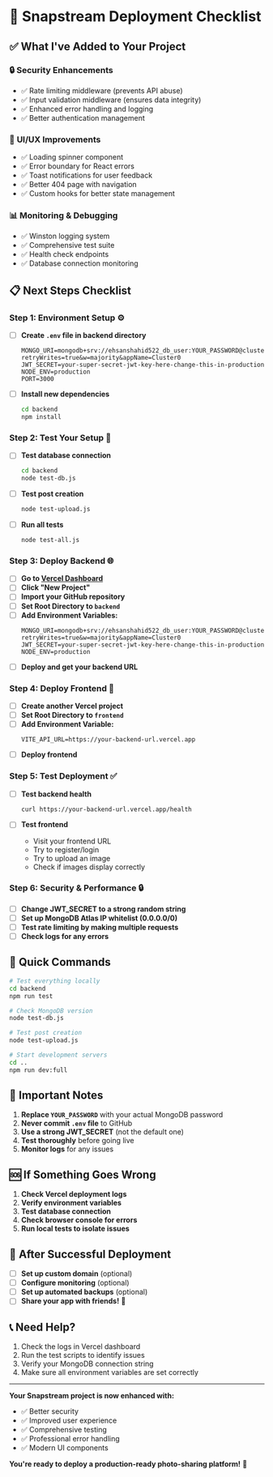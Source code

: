 # 🚀 Snapstream Deployment Checklist

## ✅ **What I've Added to Your Project**

### 🔒 **Security Enhancements**
- ✅ Rate limiting middleware (prevents API abuse)
- ✅ Input validation middleware (ensures data integrity)
- ✅ Enhanced error handling and logging
- ✅ Better authentication management

### 🎨 **UI/UX Improvements**
- ✅ Loading spinner component
- ✅ Error boundary for React errors
- ✅ Toast notifications for user feedback
- ✅ Better 404 page with navigation
- ✅ Custom hooks for better state management

### 📊 **Monitoring & Debugging**
- ✅ Winston logging system
- ✅ Comprehensive test suite
- ✅ Health check endpoints
- ✅ Database connection monitoring

## 📋 **Next Steps Checklist**

### **Step 1: Environment Setup** ⚙️

- [ ] **Create `.env` file in backend directory**
  ```env
  MONGO_URI=mongodb+srv://ehsanshahid522_db_user:YOUR_PASSWORD@cluster0.d7v6ohv.mongodb.net/snapstream?retryWrites=true&w=majority&appName=Cluster0
  JWT_SECRET=your-super-secret-jwt-key-here-change-this-in-production
  NODE_ENV=production
  PORT=3000
  ```

- [ ] **Install new dependencies**
  ```bash
  cd backend
  npm install
  ```

### **Step 2: Test Your Setup** 🧪

- [ ] **Test database connection**
  ```bash
  cd backend
  node test-db.js
  ```

- [ ] **Test post creation**
  ```bash
  node test-upload.js
  ```

- [ ] **Run all tests**
  ```bash
  node test-all.js
  ```

### **Step 3: Deploy Backend** 🌐

- [ ] **Go to [Vercel Dashboard](https://vercel.com/dashboard)**
- [ ] **Click "New Project"**
- [ ] **Import your GitHub repository**
- [ ] **Set Root Directory to `backend`**
- [ ] **Add Environment Variables:**
  ```
  MONGO_URI=mongodb+srv://ehsanshahid522_db_user:YOUR_PASSWORD@cluster0.d7v6ohv.mongodb.net/snapstream?retryWrites=true&w=majority&appName=Cluster0
  JWT_SECRET=your-super-secret-jwt-key-here-change-this-in-production
  NODE_ENV=production
  ```
- [ ] **Deploy and get your backend URL**

### **Step 4: Deploy Frontend** 🎨

- [ ] **Create another Vercel project**
- [ ] **Set Root Directory to `frontend`**
- [ ] **Add Environment Variable:**
  ```
  VITE_API_URL=https://your-backend-url.vercel.app
  ```
- [ ] **Deploy frontend**

### **Step 5: Test Deployment** ✅

- [ ] **Test backend health**
  ```bash
  curl https://your-backend-url.vercel.app/health
  ```

- [ ] **Test frontend**
  - Visit your frontend URL
  - Try to register/login
  - Try to upload an image
  - Check if images display correctly

### **Step 6: Security & Performance** 🔒

- [ ] **Change JWT_SECRET to a strong random string**
- [ ] **Set up MongoDB Atlas IP whitelist (0.0.0.0/0)**
- [ ] **Test rate limiting by making multiple requests**
- [ ] **Check logs for any errors**

## 🎯 **Quick Commands**

```bash
# Test everything locally
cd backend
npm run test

# Check MongoDB version
node test-db.js

# Test post creation
node test-upload.js

# Start development servers
cd ..
npm run dev:full
```

## 🚨 **Important Notes**

1. **Replace `YOUR_PASSWORD`** with your actual MongoDB password
2. **Never commit `.env` file** to GitHub
3. **Use a strong JWT_SECRET** (not the default one)
4. **Test thoroughly** before going live
5. **Monitor logs** for any issues

## 🆘 **If Something Goes Wrong**

1. **Check Vercel deployment logs**
2. **Verify environment variables**
3. **Test database connection**
4. **Check browser console for errors**
5. **Run local tests to isolate issues**

## 🎉 **After Successful Deployment**

- [ ] **Set up custom domain** (optional)
- [ ] **Configure monitoring** (optional)
- [ ] **Set up automated backups** (optional)
- [ ] **Share your app with friends!** 🎊

## 📞 **Need Help?**

1. Check the logs in Vercel dashboard
2. Run the test scripts to identify issues
3. Verify your MongoDB connection string
4. Make sure all environment variables are set correctly

---

**Your Snapstream project is now enhanced with:**
- ✅ Better security
- ✅ Improved user experience
- ✅ Comprehensive testing
- ✅ Professional error handling
- ✅ Modern UI components

**You're ready to deploy a production-ready photo-sharing platform!** 🚀
